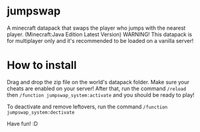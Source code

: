 # jumpswap
A minecraft datapack that swaps the player who jumps with the nearest player. (Minecraft:Java Edition Latest Version)
WARNING! This datapack is for multiplayer only and it's recommended to be loaded on a vanilla server!

# How to install
Drag and drop the zip file on the world's datapack folder. Make sure your cheats are enabled on your server!
After that, run the command `/reload` then `/function jumpswap_system:activate` and you should be ready to play!

To deactivate and remove leftovers, run the command `/function jumpswap_system:dectivate`

Have fun! :D

